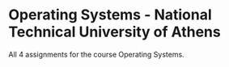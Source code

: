 # Operating Systems - National Technical University of Athens
All 4 assignments for the course Operating Systems.
